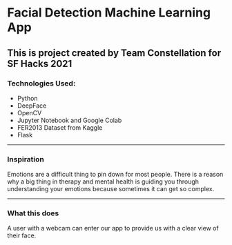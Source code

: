 # Facial Detection Machine Learning App #
## This is project created by Team Constellation for SF Hacks 2021 ##

### Technologies Used: ###
- Python
- DeepFace
- OpenCV
- Jupyter Notebook and Google Colab
- FER2013 Dataset from Kaggle
- Flask

---

### Inspiration ###
Emotions are a difficult thing to pin down for most people. There is a reason why a big thing in therapy and mental health is guiding you through understanding your emotions because sometimes it can get so complex. 

---

### What this does ###
A user with a webcam can enter our app to provide us with a clear view of their face. 
